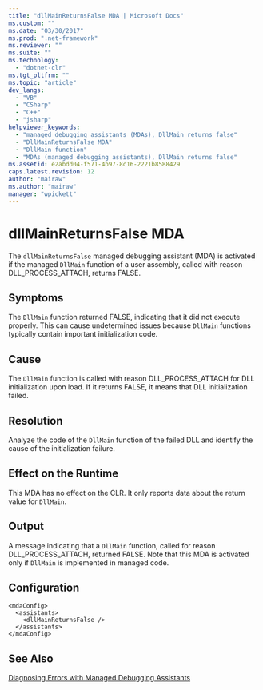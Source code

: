 ```yaml
---
title: "dllMainReturnsFalse MDA | Microsoft Docs"
ms.custom: ""
ms.date: "03/30/2017"
ms.prod: ".net-framework"
ms.reviewer: ""
ms.suite: ""
ms.technology: 
  - "dotnet-clr"
ms.tgt_pltfrm: ""
ms.topic: "article"
dev_langs: 
  - "VB"
  - "CSharp"
  - "C++"
  - "jsharp"
helpviewer_keywords: 
  - "managed debugging assistants (MDAs), DllMain returns false"
  - "DllMainReturnsFalse MDA"
  - "DllMain function"
  - "MDAs (managed debugging assistants), DllMain returns false"
ms.assetid: e2abdd04-f571-4b97-8c16-2221b8588429
caps.latest.revision: 12
author: "mairaw"
ms.author: "mairaw"
manager: "wpickett"
---
```

# dllMainReturnsFalse MDA
The `dllMainReturnsFalse` managed debugging assistant (MDA) is activated if the managed `DllMain` function of a user assembly, called with reason DLL_PROCESS_ATTACH, returns FALSE.  
  
## Symptoms  
 The `DllMain` function returned FALSE, indicating that it did not execute properly. This can cause undetermined issues because `DllMain` functions typically contain important initialization code.  
  
## Cause  
 The `DllMain` function is called with reason DLL_PROCESS_ATTACH for DLL initialization upon load. If it returns FALSE, it means that DLL initialization failed.  
  
## Resolution  
 Analyze the code of the `DllMain` function of the failed DLL and identify the cause of the initialization failure.  
  
## Effect on the Runtime  
 This MDA has no effect on the CLR. It only reports data about the return value for `DllMain`.  
  
## Output  
 A message indicating that a `DllMain` function, called for reason DLL_PROCESS_ATTACH, returned FALSE. Note that this MDA is activated only if `DllMain` is implemented in managed code.  
  
## Configuration  
  
```  
<mdaConfig>  
  <assistants>  
    <dllMainReturnsFalse />  
  </assistants>  
</mdaConfig>  
```  
  
## See Also  
 [Diagnosing Errors with Managed Debugging Assistants](../../../docs/framework/debug-trace-profile/diagnosing-errors-with-managed-debugging-assistants.md)